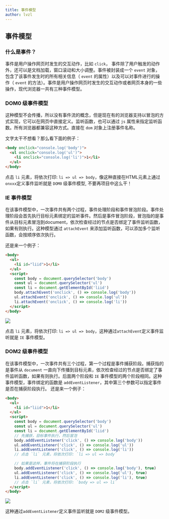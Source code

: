 ```yaml
---
title: 事件模型
author: lvzl
---
```


<script setup>
  import useFancybox from '@use/useFancybox.js'
  useFancybox()
</script>

## 事件模型

### 什么是事件？
事件是用户操作网页时发生的交互动作，比如 `click`， 事件除了用户触发的动作外，还可以是文档加载，窗口滚动和大小调整。事件被封装成一个 `event` 对象，包含了该事件发生时的所有相关信息（ `event` 的属性）以及可以对事件进行的操作（ `event` 的方法）。事件是用户操作网页时发生的交互动作或者网页本身的一些操作，现代浏览器一共有三种事件模型。


### DOM0 级事件模型
这种模型不会传播，所以没有事件流的概念，但是现在有的浏览器支持以冒泡的方式实现，它可以在网页中直接定义。监听函数，也可以通过 `js` 属性来指定监听函数。所有浏览器都兼容这种方式。直接在 `dom` 对象上注册事件名称。

文字太干不想看？那么看下面的例子：
```html
<body onclick="console.log('body')">
  <ul onclick="console.log('ul')">
    <li onclick="console.log('li')">1</li>
  </ul>
</body>
```
点击 `li` 元素，将依次打印: `li => ul => body`，像这种直接在HTML元素上通过`onxxx`定义事件监听就是 `DOM0` 级事件模型, 不要再项目中这么干！

### IE 事件模型
在该事件模型中，一次事件共有两个过程，事件处理阶段和事件冒泡阶段。事件处理阶段会首先执行目标元素绑定的监听事件。然后是事件冒泡阶段，冒泡指的是事件从目标元素冒泡到document，依次检查经过的节点是否绑定了事件监听函数，如果有则执行。这种模型通过 `attachEvent` 来添加监听函数，可以添加多个监听函数，会按顺序依次执行。

还是来一个例子：
```html
<body>
  <ul>
    <li id="liid">1</li>
  </ul>
  <script>
    const body = document.querySelector('body')
    const ul = document.querySelector('ul')
    const li = document.getElementById('liid')
    body.attachEvent('onclick', () => console.log('body'))
    ul.attachEvent('onclick', () => console.log('ul'))
    li.attachEvent('onclick', () => console.log('li'))
  </script>
</body>
```

<img data-fancybox="gallery"  src="https://mp-cb2e47ef-a802-469a-a81c-2b6efa9f8b60.cdn.bspapp.com/blog-resource/images/dom1-event.png" />

点击 `li` 元素，将依次打印: `li => ul => body`，这种通过`attachEvent`定义事件监听就是 `IE` 事件模型。

### DOM2 级事件模型
在该事件模型中，一次事件共有三个过程，第一个过程是事件捕获阶段。捕获指的是事件从 `document` 一直向下传播到目标元素，依次检查经过的节点是否绑定了事件监听函数，如果有则执行。后面两个阶段和 `IE` 事件模型的两个阶段相同。这种事件模型，事件绑定的函数是 `addEventListener`，其中第三个参数可以指定事件是否在捕获阶段执行。
还是来一个例子：
```html
<body>
  <ul>
    <li id="liid">1</li>
  </ul>
  <script>
    const body = document.querySelector('body')
    const ul = document.querySelector('ul')
    const li = document.getElementById('liid')
    // 先捕获，目标事件执行，然后冒泡
    body.addEventListener('click', () => console.log('body'))
    ul.addEventListener('click', () => console.log('ul'))
    li.addEventListener('click', () => console.log('li'))
    // 点击 `li` 元素，将依次打印: `li => ul => body`

    // 如果是这样，事件将在捕获阶段执行
    body.addEventListener('click', () => console.log('body'), true)
    ul.addEventListener('click', () => console.log('ul'), true)
    li.addEventListener('click', () => console.log('li'), true)
    // 点击 `li` 元素，将依次打印: `body => ul => li`
  </script>
</body>
```
<img data-fancybox="gallery"  src="https://mp-cb2e47ef-a802-469a-a81c-2b6efa9f8b60.cdn.bspapp.com/blog-resource/images/dom2-event.png" />

这种通过`addEventListener`定义事件监听就是 `DOM2` 级事件模型。